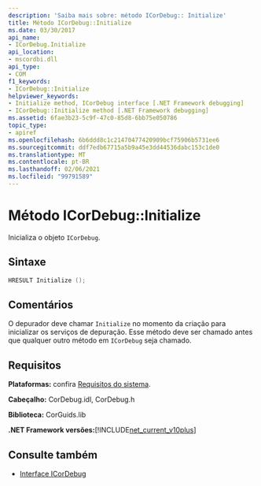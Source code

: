 ```yaml
---
description: 'Saiba mais sobre: método ICorDebug:: Initialize'
title: Método ICorDebug::Initialize
ms.date: 03/30/2017
api_name:
- ICorDebug.Initialize
api_location:
- mscordbi.dll
api_type:
- COM
f1_keywords:
- ICorDebug::Initialize
helpviewer_keywords:
- Initialize method, ICorDebug interface [.NET Framework debugging]
- ICorDebug::Initialize method [.NET Framework debugging]
ms.assetid: 6fae3b23-5c9f-47c0-85d8-6bb75e050786
topic_type:
- apiref
ms.openlocfilehash: 6b6ddd8c1c21470477420909bcf75906b5731ee6
ms.sourcegitcommit: ddf7edb67715a5b9a45e3dd44536dabc153c1de0
ms.translationtype: MT
ms.contentlocale: pt-BR
ms.lasthandoff: 02/06/2021
ms.locfileid: "99791589"
---
```

# <a name="icordebuginitialize-method"></a>Método ICorDebug::Initialize

Inicializa o objeto `ICorDebug`.  
  
## <a name="syntax"></a>Sintaxe  
  
```cpp  
HRESULT Initialize ();  
```  
  
## <a name="remarks"></a>Comentários  

 O depurador deve chamar `Initialize` no momento da criação para inicializar os serviços de depuração. Esse método deve ser chamado antes que qualquer outro método em `ICorDebug` seja chamado.  
  
## <a name="requirements"></a>Requisitos  

 **Plataformas:** confira [Requisitos do sistema](../../get-started/system-requirements.md).  
  
 **Cabeçalho:** CorDebug.idl, CorDebug.h  
  
 **Biblioteca:** CorGuids.lib  
  
 **.NET Framework versões:**[!INCLUDE[net_current_v10plus](../../../../includes/net-current-v10plus-md.md)]  
  
## <a name="see-also"></a>Consulte também

- [Interface ICorDebug](icordebug-interface.md)
